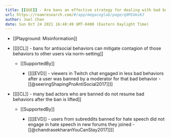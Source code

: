 ```yaml
---
title: [[QUE]] - Are bans an effective strategy for dealing with bad behaviors in online social media settings?
url: https://roamresearch.com/#/app/megacoglab/page/q9M1UmiKJ
author: Joel Chan
date: Sun Oct 24 2021 16:48:49 GMT-0400 (Eastern Daylight Time)
---
```


- [[Playground: Misinformation]]
- [[[[CL]] - bans for antisocial behaviors can mitigate contagion of those behaviors to other users via norm-setting]]

    - [[SupportedBy]]

        - [[[[EVD]] - viewers in Twitch chat engaged in less bad behaviors after a user was banned by a moderator for that bad behavior - [[@seeringShapingProAntiSocial2017]]]]
- [[[[CL]] - many bad actors who are banned do not resume bad behaviors after the ban is lifted]]

    - [[SupportedBy]]

        - [[[[EVD]] - users from subreddits banned for hate speech did not engage in hate speech in new forums they joined - [[@chandrasekharanYouCanStay2017]]]]
